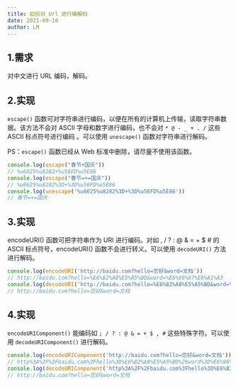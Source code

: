```yaml
---
title: 如何对 Url 进行编解码
date: 2021-09-16
author: LM
---
```


## 1.需求

对中文进行 URL 编码，解码。

##  2.实现

`escape()` 函数可对字符串进行编码，以便在所有的计算机上传输，读取字符串数据。该方法不会对 ASCII 字母和数字进行编码，也不会对 `* @ - _ + . /` 这些 ASCII 标点符号进行编码 。可以使用 `unescape()` 函数对字符串进行解码。

PS：`escape()` 函数已经从 Web 标准中删除，请尽量不使用该函数。

```javascript
console.log(escape("春节+国庆"))
// %u6625%u8282+%u56FD%u5E86
console.log(escape("春节=+=国庆"))
// %u6625%u8282%3D+%3D%u56FD%u5E86
console.log(unescape('%u6625%u8282%3D+%3D%u56FD%u5E86'))
// 春节=+=国庆
```

## 3.实现

encodeURI() 函数可把字符串作为 URI 进行编码。对如 , / ? : @ & = + $ # 的 ASCII 标点符号，encodeURI() 函数不会进行转义。可以使用 `decodeURI()` 方法进行解码。

```javascript
console.log(encodeURI('http://baidu.com?hello=您好&word=文档'))
// http://baidu.com?hello=%E6%82%A8%E5%A5%BD&word=%E6%96%87%E6%A1%A3
console.log(decodeURI('http://baidu.com?hello=%E6%82%A8%E5%A5%BD&word=%E6%96%87%E6%A1%A3'))
// http://baidu.com?hello=您好&word=文档
```

## 4.实现

`encodeURIComponent()` 能编码如 `; / ? : @ & = + $ , #` 这些特殊字符。可以使用 `decodeURIComponent()` 进行解码。

```javascript
console.log(encodeURIComponent('http://baidu.com?hello=您好&word=文档'))
// http%3A%2F%2Fbaidu.com%3Fhello%3D%E6%82%A8%E5%A5%BD%26word%3D%E6%96%87%E6%A1%A3
console.log(decodeURIComponent('http%3A%2F%2Fbaidu.com%3Fhello%3D%E6%82%A8%E5%A5%BD%26word%3D%E6%96%87%E6%A1%A3'))
// http://baidu.com?hello=您好&word=文档
```

